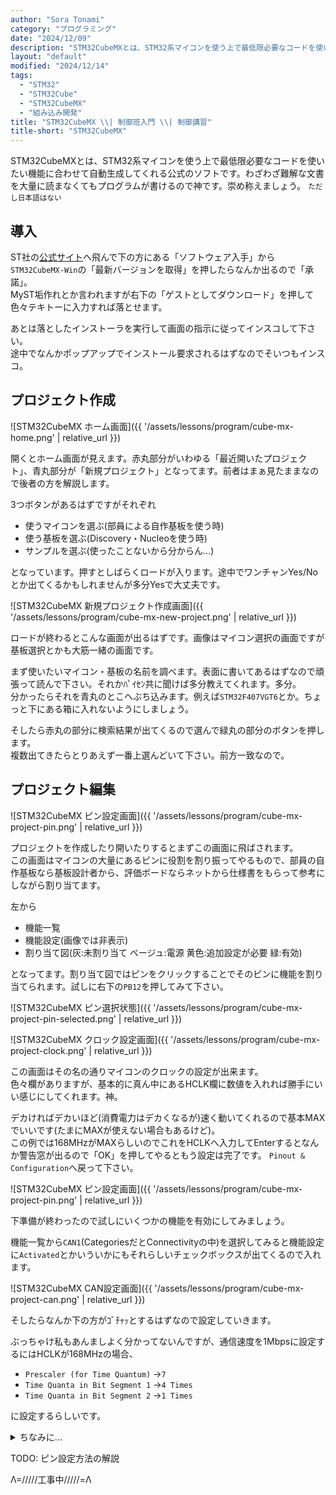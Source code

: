 ```yaml
---
author: "Sora Tonami"
category: "プログラミング"
date: "2024/12/09"
description: "STM32CubeMXとは、STM32系マイコンを使う上で最低限必要なコードを使いたい機能に合わせて自動生成してくれる公式のソフトです。"
layout: "default"
modified: "2024/12/14"
tags:
  - "STM32"
  - "STM32Cube"
  - "STM32CubeMX"
  - "組み込み開発"
title: "STM32CubeMX \\| 制御班入門 \\| 制御講習"
title-short: "STM32CubeMX"
---
```


<!--suppress HtmlUnknownTarget -->

STM32CubeMXとは、STM32系マイコンを使う上で最低限必要なコードを使いたい機能に合わせて自動生成してくれる公式のソフトです。わざわざ難解な文書を大量に読まなくてもプログラムが書けるので神です。崇め称えましょう。
<small>ただし日本語はない</small>

## 導入

ST社の[公式サイト](https://www.st.com/ja/development-tools/stm32cubemx.html)へ飛んで下の方にある「ソフトウェア入手」から
`STM32CubeMX-Win`の「最新バージョンを取得」を押したらなんか出るので「承諾」。  
MyST垢作れとか言われますが右下の「ゲストとしてダウンロード」を押して色々テキトーに入力すれば落とせます。

あとは落としたインストーラを実行して画面の指示に従ってインスコして下さい。  
途中でなんかポップアップでインストール要求されるはずなのでそいつもインスコ。

## プロジェクト作成

![STM32CubeMX ホーム画面]({{ '/assets/lessons/program/cube-mx-home.png' | relative_url }})

開くとホーム画面が見えます。赤丸部分がいわゆる「最近開いたプロジェクト」、青丸部分が「新規プロジェクト」となってます。前者はまぁ見たままなので後者の方を解説します。

3つボタンがあるはずですがそれぞれ

- 使うマイコンを選ぶ(部員による自作基板を使う時)
- 使う基板を選ぶ(Discovery・Nucleoを使う時)
- サンプルを選ぶ(使ったことないから分からん...)

となっています。押すとしばらくロードが入ります。途中でワンチャンYes/Noとか出てくるかもしれませんが多分Yesで大丈夫です。

![STM32CubeMX 新規プロジェクト作成画面]({{ '/assets/lessons/program/cube-mx-new-project.png' | relative_url }})

ロードが終わるとこんな画面が出るはずです。画像はマイコン選択の画面ですが基板選択とかも大筋一緒の画面です。

まず使いたいマイコン・基板の名前を調べます。表面に書いてあるはずなので頑張って読んで下さい。それかﾊﾟｲｾﾝ共に聞けば多分教えてくれます。多分。  
分かったらそれを青丸のとこへぶち込みます。例えば`STM32F407VGT6`とか。ちょっと下にある箱に入れないようにしましょう。

そしたら赤丸の部分に検索結果が出てくるので選んで緑丸の部分のボタンを押します。  
複数出てきたらとりあえず一番上選んどいて下さい。前方一致なので。

## プロジェクト編集

![STM32CubeMX ピン設定画面]({{ '/assets/lessons/program/cube-mx-project-pin.png' | relative_url }})

プロジェクトを作成したり開いたりするとまずこの画面に飛ばされます。  
この画面はマイコンの大量にあるピンに役割を割り振ってやるもので、部員の自作基板なら基板設計者から、評価ボードならネットから仕様書をもらって参考にしながら割り当てます。

左から

- 機能一覧
- 機能設定(画像では非表示)
- 割り当て図(灰:未割り当て ベージュ:電源 黄色:追加設定が必要 緑:有効)

となってます。割り当て図ではピンをクリックすることでそのピンに機能を割り当てられます。試しに右下の`PB12`を押してみて下さい。

![STM32CubeMX ピン選択状態]({{ '/assets/lessons/program/cube-mx-project-pin-selected.png' | relative_url }})

![STM32CubeMX クロック設定画面]({{ '/assets/lessons/program/cube-mx-project-clock.png' | relative_url }})

この画面はその名の通りマイコンのクロックの設定が出来ます。  
色々欄がありますが、基本的に真ん中にあるHCLK欄に数値を入れれば勝手にいい感じにしてくれます。神。

デカければデカいほど(消費電力はデカくなるが)速く動いてくれるので基本MAXでいいです(たまにMAXが使えない場合もあるけど)。  
この例では168MHzがMAXらしいのでこれをHCLKへ入力してEnterするとなんか警告窓が出るので「OK」を押してやるともう設定は完了です。
`Pinout & Configuration`へ戻って下さい。

![STM32CubeMX ピン設定画面]({{ '/assets/lessons/program/cube-mx-project-pin.png' | relative_url }})

下準備が終わったので試しにいくつかの機能を有効にしてみましょう。

機能一覧から`CAN1`(CategoriesだとConnectivityの中)を選択してみると機能設定に`Activated`とかいういかにもそれらしいチェックボックスが出てくるので入れます。

![STM32CubeMX CAN設定画面]({{ '/assets/lessons/program/cube-mx-project-can.png' | relative_url }})

そしたらなんか下の方がｺﾞﾁｬｯとするはずなので設定していきます。

ぶっちゃけ私もあんましよく分かってないんですが、通信速度を1Mbpsに設定するにはHCLKが168MHzの場合、

- `Prescaler (for Time Quantum)`
  →`7`
- `Time Quanta in Bit Segment 1`
  →`4 Times`
- `Time Quanta in Bit Segment 2`
  →`1 Times`

に設定するらしいです。

<details>
<summary>ちなみに...</summary>
<img alt="STM32 CAN 通信速度計算式" src="{{ '/assets/lessons/program/stm-can-speed-expr.png' | relative_url }}" />
<p>って式で計算するらしいです。</p>
</details>

TODO: ピン設定方法の解説

Λ=/////工事中/////=Λ
